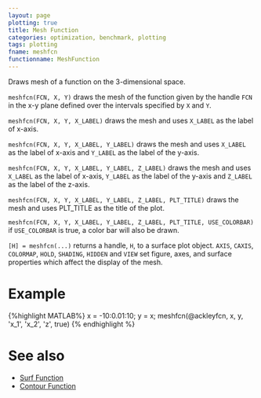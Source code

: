 ```yaml
---
layout: page
plotting: true
title: Mesh Function
categories: optimization, benchmark, plotting
tags: plotting
fname: meshfcn
functionname: MeshFunction
---
```


Draws mesh of a function on the 3-dimensional space.

`meshfcn(FCN, X, Y)` draws the mesh of the function given by the 
handle `FCN` in the x-y plane defined over the intervals specified by `X`
and `Y`.

`meshfcn(FCN, X, Y, X_LABEL)` draws the mesh and uses `X_LABEL` as the 
label of x-axis.

`meshfcn(FCN, X, Y, X_LABEL, Y_LABEL)` draws the mesh and uses 
`X_LABEL` as the label of x-axis and `Y_LABEL` as the label of the y-axis.

`meshfcn(FCN, X, Y, X_LABEL, Y_LABEL, Z_LABEL)` draws the mesh and 
uses `X_LABEL` as the label of x-axis, `Y_LABEL` as the label of the y-axis 
and `Z_LABEL` as the label of the z-axis.

`meshfcn(FCN, X, Y, X_LABEL, Y_LABEL, Z_LABEL, PLT_TITLE)` draws the
mesh and uses PLT_TITLE as the title of the plot. 

`meshfcn(FCN, X, Y, X_LABEL, Y_LABEL, Z_LABEL, PLT_TITLE, USE_COLORBAR)`
if `USE_COLORBAR` is true, a color bar will also be drawn. 

`[H] = meshfcn(...)` returns a handle, `H`, to a  surface plot object. 
`AXIS`, `CAXIS`, `COLORMAP`, `HOLD`, `SHADING`, `HIDDEN` and `VIEW` set figure,
axes, and surface properties which affect the display of the mesh.

# Example
{%highlight MATLAB%}
  x = -10:0.01:10;
  y = x; 
  meshfcn(@ackleyfcn, x, y, 'x_1', 'x_2', 'z', true)
{% endhighlight %}

# See also
* [Surf Function]({{site.baseurl}}/doc/surffcn)
* [Contour Function]({{site.baseurl}}/doc/contourfcn)

